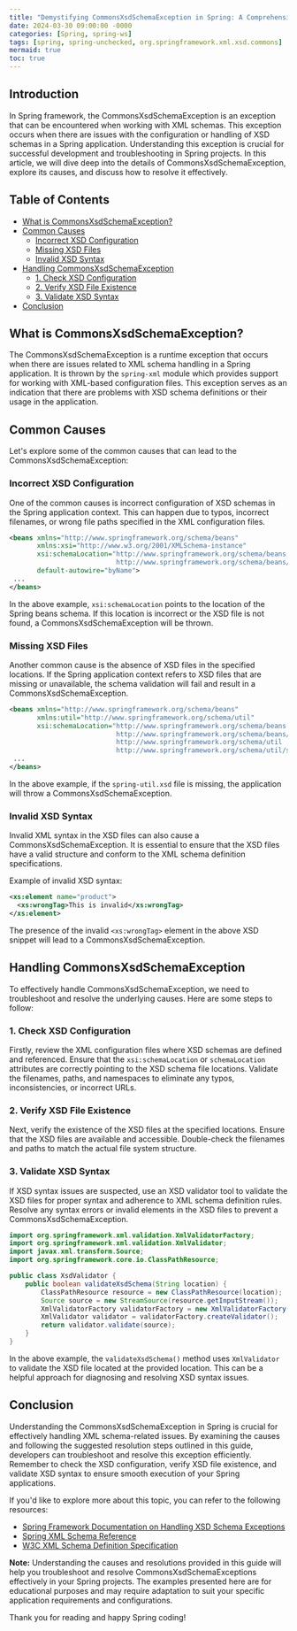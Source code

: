 ```yaml
---
title: "Demystifying CommonsXsdSchemaException in Spring: A Comprehensive Guide"
date: 2024-03-30 09:00:00 -0000
categories: [Spring, spring-ws]
tags: [spring, spring-unchecked, org.springframework.xml.xsd.commons]
mermaid: true
toc: true
---
```



## Introduction
In Spring framework, the CommonsXsdSchemaException is an exception that can be encountered when working with XML schemas. This exception occurs when there are issues with the configuration or handling of XSD schemas in a Spring application. Understanding this exception is crucial for successful development and troubleshooting in Spring projects. In this article, we will dive deep into the details of CommonsXsdSchemaException, explore its causes, and discuss how to resolve it effectively.

## Table of Contents
* [What is CommonsXsdSchemaException?](#what-is-commonsxsdschemaexception)
* [Common Causes](#common-causes)
   * [Incorrect XSD Configuration](#incorrect-xsd-configuration)
   * [Missing XSD Files](#missing-xsd-files)
   * [Invalid XSD Syntax](#invalid-xsd-syntax)
* [Handling CommonsXsdSchemaException](#handling-commonsxsdschemaexception)
   * [1. Check XSD Configuration](#1-check-xsd-configuration)
   * [2. Verify XSD File Existence](#2-verify-xsd-file-existence)
   * [3. Validate XSD Syntax](#3-validate-xsd-syntax)
* [Conclusion](#conclusion)

## What is CommonsXsdSchemaException? <a name="what-is-commonsxsdschemaexception"></a>
The CommonsXsdSchemaException is a runtime exception that occurs when there are issues related to XML schema handling in a Spring application. It is thrown by the `spring-xml` module which provides support for working with XML-based configuration files. This exception serves as an indication that there are problems with XSD schema definitions or their usage in the application.

## Common Causes <a name="common-causes"></a>
Let's explore some of the common causes that can lead to the CommonsXsdSchemaException:

### Incorrect XSD Configuration <a name="incorrect-xsd-configuration"></a>
One of the common causes is incorrect configuration of XSD schemas in the Spring application context. This can happen due to typos, incorrect filenames, or wrong file paths specified in the XML configuration files.

```xml
<beans xmlns="http://www.springframework.org/schema/beans"
       xmlns:xsi="http://www.w3.org/2001/XMLSchema-instance"
       xsi:schemaLocation="http://www.springframework.org/schema/beans
                           http://www.springframework.org/schema/beans/spring-beans.xsd"
       default-autowire="byName">
 ...
</beans>
```

In the above example, `xsi:schemaLocation` points to the location of the Spring beans schema. If this location is incorrect or the XSD file is not found, a CommonsXsdSchemaException will be thrown.

### Missing XSD Files <a name="missing-xsd-files"></a>
Another common cause is the absence of XSD files in the specified locations. If the Spring application context refers to XSD files that are missing or unavailable, the schema validation will fail and result in a CommonsXsdSchemaException.

```xml
<beans xmlns="http://www.springframework.org/schema/beans"
       xmlns:util="http://www.springframework.org/schema/util"
       xsi:schemaLocation="http://www.springframework.org/schema/beans
                           http://www.springframework.org/schema/beans/spring-beans.xsd
                           http://www.springframework.org/schema/util
                           http://www.springframework.org/schema/util/spring-util.xsd">
 ...
</beans>
```

In the above example, if the `spring-util.xsd` file is missing, the application will throw a CommonsXsdSchemaException.

### Invalid XSD Syntax <a name="invalid-xsd-syntax"></a>
Invalid XML syntax in the XSD files can also cause a CommonsXsdSchemaException. It is essential to ensure that the XSD files have a valid structure and conform to the XML schema definition specifications.

Example of invalid XSD syntax:

```xml
<xs:element name="product">
  <xs:wrongTag>This is invalid</xs:wrongTag>
</xs:element>
```

The presence of the invalid `<xs:wrongTag>` element in the above XSD snippet will lead to a CommonsXsdSchemaException.

## Handling CommonsXsdSchemaException <a name="handling-commonsxsdschemaexception"></a>
To effectively handle CommonsXsdSchemaException, we need to troubleshoot and resolve the underlying causes. Here are some steps to follow:

### 1. Check XSD Configuration <a name="1-check-xsd-configuration"></a>
Firstly, review the XML configuration files where XSD schemas are defined and referenced. Ensure that the `xsi:schemaLocation` or `schemaLocation` attributes are correctly pointing to the XSD schema file locations. Validate the filenames, paths, and namespaces to eliminate any typos, inconsistencies, or incorrect URLs.

### 2. Verify XSD File Existence <a name="2-verify-xsd-file-existence"></a>
Next, verify the existence of the XSD files at the specified locations. Ensure that the XSD files are available and accessible. Double-check the filenames and paths to match the actual file system structure.

### 3. Validate XSD Syntax <a name="3-validate-xsd-syntax"></a>
If XSD syntax issues are suspected, use an XSD validator tool to validate the XSD files for proper syntax and adherence to XML schema definition rules. Resolve any syntax errors or invalid elements in the XSD files to prevent a CommonsXsdSchemaException.

```java
import org.springframework.xml.validation.XmlValidatorFactory;
import org.springframework.xml.validation.XmlValidator;
import javax.xml.transform.Source;
import org.springframework.core.io.ClassPathResource;

public class XsdValidator {
    public boolean validateXsdSchema(String location) {
        ClassPathResource resource = new ClassPathResource(location);
        Source source = new StreamSource(resource.getInputStream());
        XmlValidatorFactory validatorFactory = new XmlValidatorFactory();
        XmlValidator validator = validatorFactory.createValidator();
        return validator.validate(source);
    }
}
```

In the above example, the `validateXsdSchema()` method uses `XmlValidator` to validate the XSD file located at the provided location. This can be a helpful approach for diagnosing and resolving XSD syntax issues.

## Conclusion <a name="conclusion"></a>
Understanding the CommonsXsdSchemaException in Spring is crucial for effectively handling XML schema-related issues. By examining the causes and following the suggested resolution steps outlined in this guide, developers can troubleshoot and resolve this exception efficiently. Remember to check the XSD configuration, verify XSD file existence, and validate XSD syntax to ensure smooth execution of your Spring applications.

If you'd like to explore more about this topic, you can refer to the following resources:
- [Spring Framework Documentation on Handling XSD Schema Exceptions](https://docs.spring.io/spring-framework/docs/current/reference/html/web.html#mvc-schema-validation)
- [Spring XML Schema Reference](https://docs.spring.io/spring-framework/docs/current/reference/html/xsd.html)
- [W3C XML Schema Definition Specification](https://www.w3.org/TR/xmlschema-0/)

**Note:** Understanding the causes and resolutions provided in this guide will help you troubleshoot and resolve CommonsXsdSchemaExceptions effectively in your Spring projects. The examples presented here are for educational purposes and may require adaptation to suit your specific application requirements and configurations.

Thank you for reading and happy Spring coding!
